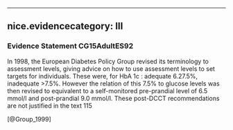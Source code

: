 
---
nice.evidencecategory: III
---

### Evidence Statement CG15AdultES92
In 1998, the European Diabetes Policy Group revised its terminology to assessment levels, giving advice on how to use assessment levels to set targets for individuals. These were, for HbA 1c : adequate 6.27.5%, inadequate >7.5%. However the relation of this 7.5% to glucose levels was then revised to equivalent to a self-monitored pre-prandial level of 6.5 mmol/l and post-prandial 9.0 mmol/l. These post-DCCT recommendations are not justified in the text 115

[@Group_1999]

